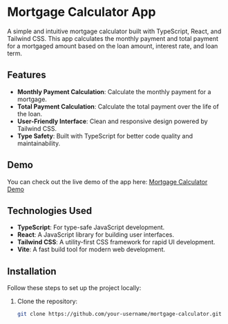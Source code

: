 # Mortgage Calculator App

A simple and intuitive mortgage calculator built with TypeScript, React, and Tailwind CSS. This app calculates the monthly payment and total payment for a mortgaged amount based on the loan amount, interest rate, and loan term.

## Features

- **Monthly Payment Calculation**: Calculate the monthly payment for a mortgage.
- **Total Payment Calculation**: Calculate the total payment over the life of the loan.
- **User-Friendly Interface**: Clean and responsive design powered by Tailwind CSS.
- **Type Safety**: Built with TypeScript for better code quality and maintainability.

## Demo

You can check out the live demo of the app here: [Mortgage Calculator Demo](http://)

## Technologies Used

- **TypeScript**: For type-safe JavaScript development.
- **React**: A JavaScript library for building user interfaces.
- **Tailwind CSS**: A utility-first CSS framework for rapid UI development.
- **Vite**: A fast build tool for modern web development.

## Installation

Follow these steps to set up the project locally:

1. Clone the repository:

   ```bash
   git clone https://github.com/your-username/mortgage-calculator.git

